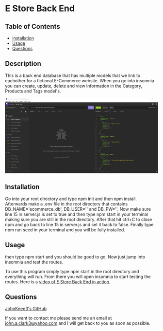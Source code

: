 # E Store Back End

## Table of Contents

- [Installation](#installation)
- [Usage](#usage)
- [Questions](#questions)

## Description

This is a back end database that has multiple models that we link to eachother for a fictional E-Commerce website. When you go into insomnia you can create, update, delete and view information in the Category, Products and Tags model's.

<img src="images/Screenshot.jpg" alt="Brief snip of the a program running.">

## Installation

Go into your root directory and type npm init and then npm install. Afterwards make a .env file in the root directory that contains DB_NAME='ecommerce_db', DB_USER='<your-sequelize-username-here>' and DB_PW='<your-seuqelize-password-here>'. Now make sure line 15 in server.js is set to true and then type npm start in your terminal making sure you are still in the root directory. After that hit ctrl+C to close npm and go back to line 15 in server.js and set it back to false. Finally type npm run seed in your terminal and you will be fully installed.

## Usage

then type npm start and you should be good to go. Now just jump into insomnia and test the routes.

To use this program simply type npm start in the root directory and everything will run. From there you will open insomnia to start testing the routes. Here is a <a href="https://drive.google.com/file/d/1hx9aRA3x9uk6VG6oqQYigxXu-UgtagEY/view">video of E Store Back End in action.</a>

## Questions

<a href="https://github.com/JohnKnee3">JohnKnee3's GitHub</a>

If you want to contact me please send me an email at john.a.clark3@yahoo.com and I will get back to you as soon as possible.
